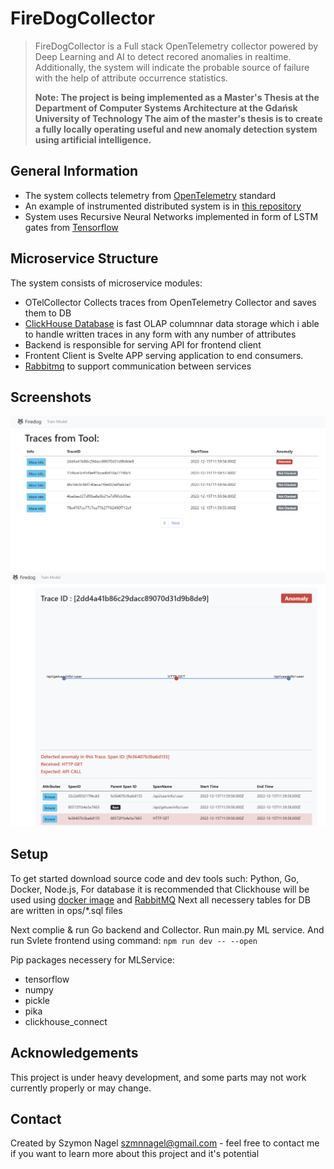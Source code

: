 # FireDogCollector
>FireDogCollector is a Full stack OpenTelemetry collector powered by Deep Learning and AI to detect recored anomalies in realtime. 
>Additionally, the system will indicate the probable source of failure with the help of attribute occurrence statistics.
>
> **Note: The project is being implemented as a Master's Thesis at the Department of Computer Systems Architecture at the Gdańsk University of Technology
>The aim of the master's thesis is to create a fully locally operating useful and new anomaly detection system using artificial intelligence.**

## General Information
- The system collects telemetry from [OpenTelemetry](https://opentelemetry.io/) standard 
- An example of instrumented distributed system is in [this repository](https://github.com/My5z0n/SampleInstrumentationApp)
- System uses Recursive Neural Networks implemented in form of LSTM gates from [Tensorflow](https://www.tensorflow.org/)

## Microservice Structure
The system consists of microservice modules:
- OTelCollector Collects traces from OpenTelemetry Collector and saves them to DB
- [ClickHouse Database](https://clickhouse.com/) is fast OLAP columnnar data storage which i able to handle written traces in any form with any number of attributes
- Backend is responsible for serving API for frontend client
- Frontent Client is Svelte APP serving application to end consumers.
- [Rabbitmq](https://www.rabbitmq.com/) to support communication between services 

## Screenshots
![Img1](./images/img1.png)
![Img2](./images/img2.png)

## Setup
To get started download source code and dev tools such: Python, Go, Docker, Node.js,
For database it is recommended that Clickhouse will be used using [docker image](https://hub.docker.com/r/clickhouse/clickhouse-server/)
and [RabbitMQ](https://hub.docker.com/_/rabbitmq)
Next all necessery tables for DB are written in ops/*.sql files 

Next complie & run Go backend and Collector. Run main.py ML service. And run Svlete frontend using command:
`npm run dev -- --open`

Pip packages necessery for MLService:
- tensorflow
- numpy
- pickle
- pika
- clickhouse_connect

## Acknowledgements
This project is under heavy development, and some parts may not work currently properly or may change.

## Contact
Created by Szymon Nagel szmnnagel@gmail.com  - feel free to contact me if you want to learn more about this project and it's potential

